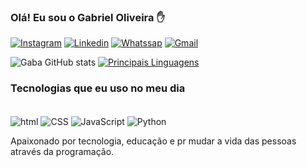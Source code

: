 ### Olá! Eu sou o Gabriel Oliveira ✋

[![Instagram](https://img.shields.io/badge/Instagram-E4405F?style=for-the-badge&logo=instagram&logoColor=white)](https://www.instagram.com/gabe.olr/)
[![Linkedin](https://img.shields.io/badge/LinkedIn-0077B5?style=for-the-badge&logo=linkedin&logoColor=white)](www.linkedin.com/in/gabriel-olive)
[![Whatssap](https://img.shields.io/badge/WhatsApp-25D366?style=for-the-badge&logo=whatsapp&logoColor=white)](https://www.instagram.com/gabe.olr/)
[![Gmail](https://img.shields.io/badge/Gmail-D14836?style=for-the-badge&logo=gmail&logoColor=white)](oliveiraon68@gmail.com)

![Gaba GitHub stats](https://github-readme-stats.vercel.app/api?username=CodeGaba&show_icons=true&theme=dark) [![Principais Linguagens](https://github-readme-stats.vercel.app/api/top-langs/?username=CodeGaba)](https://github.com/anuraghazra/github-readme-stats)

### Tecnologias que eu uso no meu dia 

<div style="display: inline_block"><br/>
<img align= "center" alt="html" src="https://img.shields.io/badge/HTML-239120?style=for-the-badge&logo=html5&logoColor=white" />
<img align= "center" alt="CSS" src="https://img.shields.io/badge/CSS-239120?&style=for-the-badge&logo=css3&logoColor=white" />
<img align= "center" alt="JavaScript" src="https://img.shields.io/badge/JavaScript-323330?style=for-the-badge&logo=javascript&logoColor=F7DF1E" />
<img align= "center" alt="Python" src="https://img.shields.io/badge/Python-14354C?style=for-the-badge&logo=python&logoColor=white" />
</div>

Apaixonado por tecnologia, educação e pr mudar a vida das pessoas através da programação.
